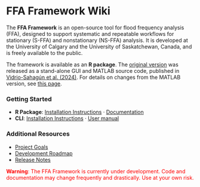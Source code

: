 # FFA Framework Wiki

The **FFA Framework** is an open-source tool for flood frequency analysis (FFA), designed to support systematic and repeatable workflows for stationary (S-FFA) and nonstationary (NS-FFA) analysis.
It is developed at the University of Calgary and the University of Saskatchewan, Canada, and is freely available to the public.

The framework is available as an **R package**.
The [original version](https://zenodo.org/records/8012096) was released as a stand-alone GUI and MATLAB source code, published in [Vidrio-Sahagún et al. (2024)](https://doi.org/10.1016/j.envsoft.2024.105940).
For details on changes from the MATLAB version, see [this page](matlab-version.md).

### Getting Started

- **R Package**: 
  [Installation Instructions](r-installation-instructions.md) · 
  [Documentation](r-user-manual.pdf)
- **CLI**: 
  [Installation Instructions](cli-installation-instructions.md) · 
  [User manual](cli-user-manual.md)

### Additional Resources

- [Project Goals](goals.md)
- [Development Roadmap](roadmap.md)
- [Release Notes](release-notes.md)

<p style="color: red;"><b>Warning</b>: The FFA Framework is currently under development. Code and documentation may change frequently and drastically. Use at your own risk.</p>
